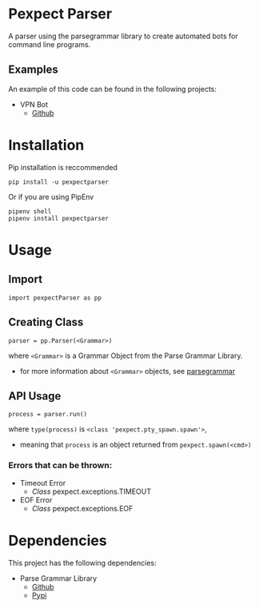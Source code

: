 # Pexpect Parser

A parser using the parsegrammar library to 
create automated bots for command line programs.

## Examples

An example of this code can be found in the following projects:
- VPN Bot
	- [Github](https://github.com/lorkaan/vpnBot)

# Installation

Pip installation is reccommended
```
pip install -u pexpectparser
```

Or if you are using PipEnv
```
pipenv shell
pipenv install pexpectparser
```

# Usage

## Import
```
import pexpectParser as pp
```

## Creating Class
```
parser = pp.Parser(<Grammar>)
```

where `<Grammar>` is a Grammar Object from the Parse Grammar Library.
- for more information about `<Grammar>` objects, see [parsegrammar](https://github.com/lorkaan/parsegrammar)

## API Usage
```
process = parser.run()
```

where `type(process)` is `<class 'pexpect.pty_spawn.spawn'>`,
- meaning that `process` is an object returned from `pexpect.spawn(<cmd>)`


### Errors that can be thrown:

- Timeout Error
	- *Class* pexpect.exceptions.TIMEOUT
- EOF Error
	- *Class* pexpect.exceptions.EOF


# Dependencies

This project has the following dependencies:
- Parse Grammar Library
	- [Github](https://github.com/lorkaan/parsegrammar)
	- [Pypi](https://pypi.org/project/parsegrammar/)
	
